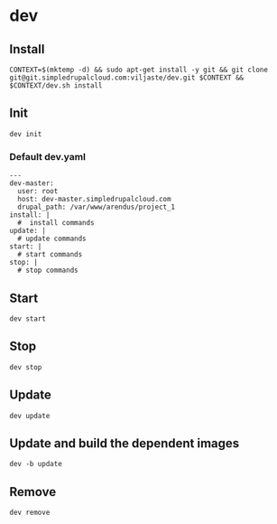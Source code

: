 dev
===

Install
-------

    CONTEXT=$(mktemp -d) && sudo apt-get install -y git && git clone git@git.simpledrupalcloud.com:viljaste/dev.git $CONTEXT && $CONTEXT/dev.sh install

Init
----

    dev init

### Default dev.yaml

    ---
    dev-master:
      user: root
      host: dev-master.simpledrupalcloud.com
      drupal_path: /var/www/arendus/project_1
    install: |
      #  install commands
    update: |
      # update commands
    start: |
      # start commands
    stop: |
      # stop commands

Start
-----

    dev start

Stop
----

    dev stop

Update
------

    dev update

Update and build the dependent images
-------------------------------------

    dev -b update

Remove
------

    dev remove